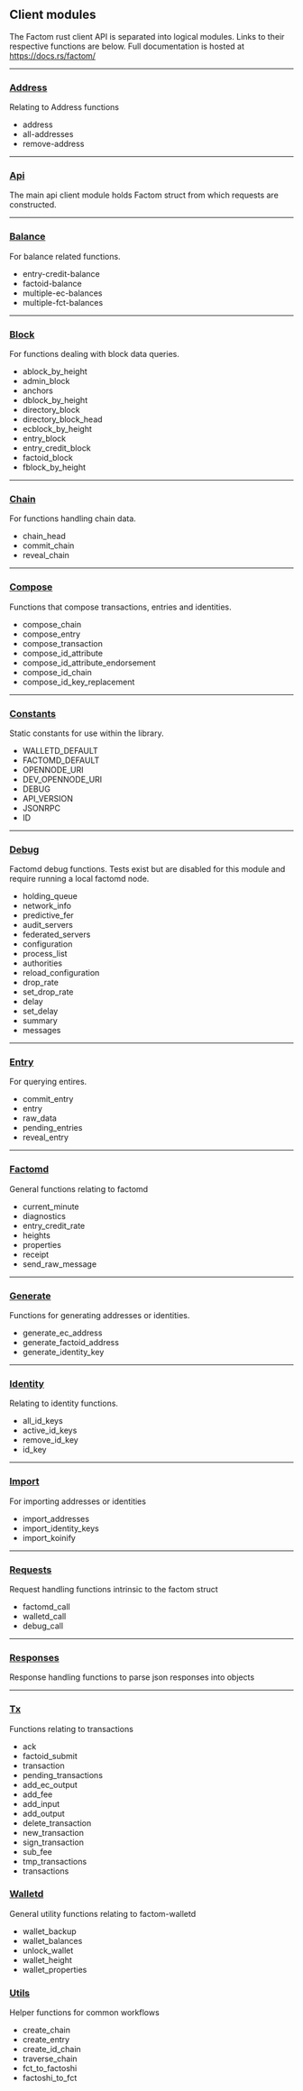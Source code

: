 ## Client modules
The Factom rust client API is separated into logical modules. Links to their respective 
functions are below. Full documentation is hosted at https://docs.rs/factom/

----

### [Address](https://docs.rs/factom/2.1.0/factom/address/index.html)

Relating to Address functions

* address
* all-addresses
* remove-address

----

### [Api](https://docs.rs/factom/2.1.0/factom/api/index.html)

The main api client module holds Factom struct from which requests are constructed.

----
### [Balance](https://docs.rs/factom/2.1.0/factom/balance/index.html)

For balance related functions.

* entry-credit-balance
* factoid-balance
* multiple-ec-balances
* multiple-fct-balances

----

### [Block](https://docs.rs/factom/2.1.0/factom/block/index.html)

For functions dealing with block data queries.

* ablock_by_height
* admin_block
* anchors
* dblock_by_height
* directory_block
* directory_block_head
* ecblock_by_height
* entry_block
* entry_credit_block
* factoid_block
* fblock_by_height

----

### [Chain](https://docs.rs/factom/2.1.0/factom/chain/index.html)

For functions handling chain data.

* chain_head
* commit_chain
* reveal_chain

----

### [Compose](https://docs.rs/factom/2.1.0/factom/compose/index.html)

Functions that compose transactions, entries and identities.

* compose_chain
* compose_entry
* compose_transaction
* compose_id_attribute<T>
* compose_id_attribute_endorsement
* compose_id_chain
* compose_id_key_replacement

----

### [Constants](https://docs.rs/factom/2.1.0/factom/constants/index.html)

Static constants for use within the library.

* WALLETD_DEFAULT
* FACTOMD_DEFAULT
* OPENNODE_URI
* DEV_OPENNODE_URI
* DEBUG
* API_VERSION
* JSONRPC 
* ID

----

### [Debug](https://docs.rs/factom/2.1.0/factom/debug/index.html)

Factomd debug functions. Tests exist but are disabled for this module and require running a local factomd node.

* holding_queue
* network_info
* predictive_fer
* audit_servers
* federated_servers
* configuration
* process_list
* authorities
* reload_configuration
* drop_rate
* set_drop_rate
* delay
* set_delay
* summary
* messages

----

### [Entry](https://docs.rs/factom/2.1.0/factom/entry/index.html)
For querying entires.

* commit_entry
* entry
* raw_data
* pending_entries
* reveal_entry

----

### [Factomd](https://docs.rs/factom/2.1.0/factom/factomd/index.html)

General functions relating to factomd

* current_minute
* diagnostics
* entry_credit_rate
* heights
* properties
* receipt
* send_raw_message

----

### [Generate](https://docs.rs/factom/2.1.0/factom/generate/index.html)

Functions for generating addresses or identities.

* generate_ec_address
* generate_factoid_address
* generate_identity_key

----

### [Identity](https://docs.rs/factom/2.1.0/factom/identity/index.html)

Relating to identity functions.

* all_id_keys
* active_id_keys
* remove_id_key
* id_key

----

### [Import](https://docs.rs/factom/2.1.0/factom/import/index.html)

For importing addresses or identities

* import_addresses
* import_identity_keys
* import_koinify

----

### [Requests](https://docs.rs/factom/2.1.0/factom/requests/index.html)

Request handling functions intrinsic to the factom struct

* factomd_call
* walletd_call
* debug_call

---

### [Responses](https://docs.rs/factom/2.1.0/factom/responses/index.html)

Response handling functions to parse json responses into objects

---

### [Tx](https://docs.rs/factom/2.1.0/factom/tx/index.html)

Functions relating to transactions

* ack
* factoid_submit
* transaction
* pending_transactions
* add_ec_output
* add_fee
* add_input
* add_output
* delete_transaction
* new_transaction
* sign_transaction
* sub_fee
* tmp_transactions
* transactions

### [Walletd](https://docs.rs/factom/2.1.0/factom/walletd/index.html)

General utility functions relating to factom-walletd

* wallet_backup
* wallet_balances
* unlock_wallet
* wallet_height
* wallet_properties


### [Utils](https://docs.rs/factom/2.1.0/factom/utils/index.html)

Helper functions for common workflows

* create_chain
* create_entry
* create_id_chain
* traverse_chain
* fct_to_factoshi
* factoshi_to_fct
